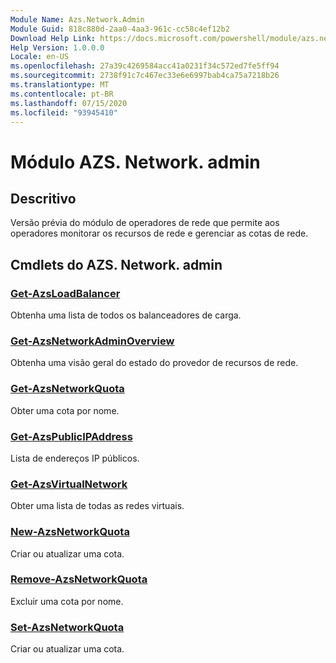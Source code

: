 ```yaml
---
Module Name: Azs.Network.Admin
Module Guid: 818c880d-2aa0-4aa3-961c-cc58c4ef12b2
Download Help Link: https://docs.microsoft.com/powershell/module/azs.network.admin
Help Version: 1.0.0.0
Locale: en-US
ms.openlocfilehash: 27a39c4269584acc41a0231f34c572ed7fe5ff94
ms.sourcegitcommit: 2738f91c7c467ec33e6e6997bab4ca75a7218b26
ms.translationtype: MT
ms.contentlocale: pt-BR
ms.lasthandoff: 07/15/2020
ms.locfileid: "93945410"
---
```

# Módulo AZS. Network. admin
## Descritivo
Versão prévia do módulo de operadores de rede que permite aos operadores monitorar os recursos de rede e gerenciar as cotas de rede.

## Cmdlets do AZS. Network. admin
### [Get-AzsLoadBalancer](Get-AzsLoadBalancer.md)
Obtenha uma lista de todos os balanceadores de carga.

### [Get-AzsNetworkAdminOverview](Get-AzsNetworkAdminOverview.md)
Obtenha uma visão geral do estado do provedor de recursos de rede.

### [Get-AzsNetworkQuota](Get-AzsNetworkQuota.md)
Obter uma cota por nome.

### [Get-AzsPublicIPAddress](Get-AzsPublicIPAddress.md)
Lista de endereços IP públicos.

### [Get-AzsVirtualNetwork](Get-AzsVirtualNetwork.md)
Obter uma lista de todas as redes virtuais.

### [New-AzsNetworkQuota](New-AzsNetworkQuota.md)
Criar ou atualizar uma cota.

### [Remove-AzsNetworkQuota](Remove-AzsNetworkQuota.md)
Excluir uma cota por nome.

### [Set-AzsNetworkQuota](Set-AzsNetworkQuota.md)
Criar ou atualizar uma cota.


